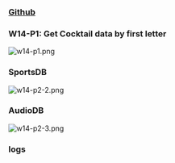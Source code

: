 ### [Github](https://github.com/CHEN211410674/1112-1N-js-demo-211410674.git)

### W14-P1: Get Cocktail data by first letter

![w14-p1.png]()

### SportsDB

![w14-p2-2.png]()

### AudioDB

![w14-p2-3.png]()

### logs

![]()
